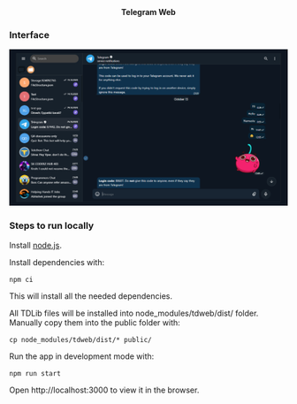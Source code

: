 <div size="30" align="center"><b>Telegram Web</b></div>

### Interface
![Sample screenshot](/readme/chat.png)


### Steps to run locally
Install [node.js](http://nodejs.org/).

Install dependencies with:

```lang=bash
npm ci
```

This will install all the needed dependencies.

All TDLib files will be installed into node_modules/tdweb/dist/ folder. Manually copy them into the public folder with:

```lang=bash
cp node_modules/tdweb/dist/* public/
```

Run the app in development mode with:

```lang=bash
npm run start
```

Open http://localhost:3000 to view it in the browser.